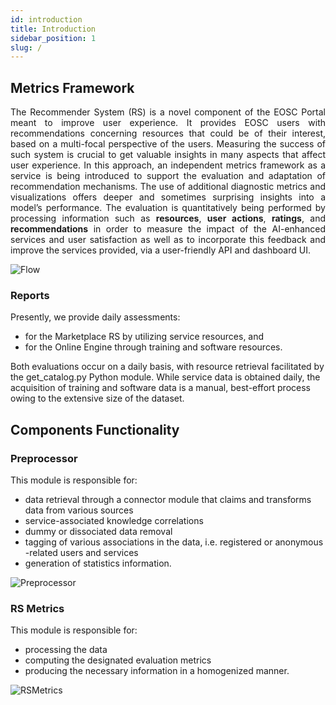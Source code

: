 ```yaml
---
id: introduction
title: Introduction
sidebar_position: 1
slug: /
---
```


## Metrics Framework
<p align='justify'>
The Recommender System (RS) is a novel component of the EOSC Portal meant to improve user experience. It provides EOSC users with recommendations concerning resources that could be of their interest, based on a multi-focal perspective of the users. Measuring the success of such system is crucial to get valuable insights in many aspects that affect user experience. In this approach, an independent metrics framework as a service is being introduced to support the evaluation and adaptation of recommendation mechanisms. The use of additional diagnostic metrics and visualizations offers deeper and sometimes surprising insights into a model’s performance. The evaluation is quantitatively being performed by processing information such as <b>resources</b>, <b>user actions</b>, <b>ratings</b>, and <b>recommendations</b> in order to measure the impact of the AI-enhanced services and user satisfaction as well as to incorporate this feedback and improve the services provided, via a user-friendly API and dashboard UI.
</p>

![Flow](static/img/flow.png)

### Reports
Presently, we provide daily assessments: 
* for the Marketplace RS by utilizing service resources, and 
* for the Online Engine through training and software resources.

Both evaluations occur on a daily basis, with resource retrieval facilitated by the get_catalog.py Python module. While service data is obtained daily, the acquisition of training and software data is a manual, best-effort process owing to the extensive size of the dataset.

## Components Functionality

### Preprocessor
This module is responsible for:
* data retrieval through a connector module that claims and transforms data from various sources
* service-associated knowledge correlations
* dummy or dissociated data removal
* tagging of various associations in the data, i.e. registered or anonymous -related users and services
* generation of statistics information. 

![Preprocessor](static/img/preprocessor.png)

### RS Metrics
This module is responsible for:
* processing the data
* computing the designated evaluation metrics
* producing the necessary information in a homogenized manner.

![RSMetrics](static/img/rsmetrics.png)
